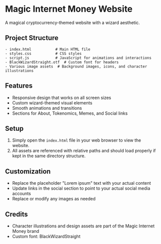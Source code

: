 # Magic Internet Money Website

A magical cryptocurrency-themed website with a wizard aesthetic.

## Project Structure

```
- index.html           # Main HTML file
- styles.css           # CSS styles
- script.js            # JavaScript for animations and interactions
- BlackWizardStraight.otf  # Custom font for headers
- Various image assets  # Background images, icons, and character illustrations
```

## Features

- Responsive design that works on all screen sizes
- Custom wizard-themed visual elements
- Smooth animations and transitions
- Sections for About, Tokenomics, Memes, and Social links

## Setup

1. Simply open the `index.html` file in your web browser to view the website.
2. All assets are referenced with relative paths and should load properly if kept in the same directory structure.

## Customization

- Replace the placeholder "Lorem ipsum" text with your actual content
- Update links in the social section to point to your actual social media accounts
- Replace or modify any images as needed

## Credits

- Character illustrations and design assets are part of the Magic Internet Money brand
- Custom font: BlackWizardStraight 